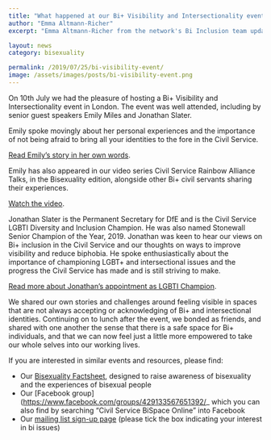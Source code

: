 ```yaml
---
title: "What happened at our Bi+ Visibility and Intersectionality event"
author: "Emma Altmann-Richer"
excerpt: "Emma Altmann-Richer from the network's Bi Inclusion team updates on our recent event."

layout: news
category: bisexuality

permalink: /2019/07/25/bi-visibility-event/
image: /assets/images/posts/bi-visibility-event.png
---
```


On 10th July we had the pleasure of hosting a Bi+ Visibility and Intersectionality event in London. The event was well attended, including by senior guest speakers Emily Miles and Jonathan Slater. 

Emily spoke movingly about her personal experiences and the importance of not being afraid to bring all your identities to the fore in the Civil Service. 

[Read Emily’s story in her own words](https://www.civilservice.lgbt/archives/2016/09/19/emily-miles-why-i-declare-my-diversity/). 

Emily has also appeared in our video series Civil Service Rainbow Alliance Talks, in the Bisexuality edition, alongside other Bi+ civil servants sharing their experiences. 

[Watch the video](https://www.civilservice.lgbt/archives/2016/09/19/watch-csra-talks-bisexuality/).  

Jonathan Slater is the Permanent Secretary for DfE and is the Civil Service LGBTI Diversity and Inclusion Champion. He was also named Stonewall Senior Champion of the Year, 2019. Jonathan was keen to hear our views on Bi+ inclusion in the Civil Service and our thoughts on ways to improve visibility and reduce biphobia. He spoke enthusiastically about the importance of championing LGBT+ and intersectional issues and the progress the Civil Service has made and is still striving to make. 

[Read more about Jonathan’s appointment as LGBTI Champion](https://www.civilservice.lgbt/2019/04/29/civil-service-diversity-and-inclusion-champion/).

We shared our own stories and challenges around feeling visible in spaces that are not always accepting or acknowledging of Bi+ and intersectional identities. Continuing on to lunch after the event, we bonded as friends, and shared with one another the sense that there is a safe space for Bi+ individuals, and that we can now feel just a little more empowered to take our whole selves into our working lives. 

If you are interested in similar events and resources, please find:

- Our [Bisexuality Factsheet](https://www.civilservice.lgbt/2019/05/22/introducing-new-bisexuality-fact-sheet/?fbclid=IwAR3uTXQNjbH79cgOP2h8XOVnoozgvO3TECeolCx9dHo6pxEqjZpjN0rbQO8), designed to raise awareness of bisexuality and the experiences of bisexual people
- Our [Facebook group](https://www.facebook.com/groups/429133567651392/_ which you can also find by searching “Civil Service BiSpace Online” into Facebook
- Our [mailing list sign-up page](https://www.civilservice.lgbt/join-us/) (please tick the box indicating your interest in bi issues) 


 